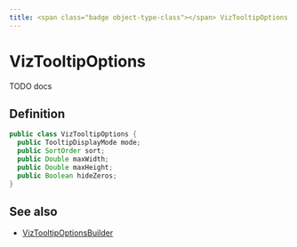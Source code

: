 ```yaml
---
title: <span class="badge object-type-class"></span> VizTooltipOptions
---
```

# <span class="badge object-type-class"></span> VizTooltipOptions

TODO docs

## Definition

```java
public class VizTooltipOptions {
  public TooltipDisplayMode mode;
  public SortOrder sort;
  public Double maxWidth;
  public Double maxHeight;
  public Boolean hideZeros;
}
```
## See also

 * <span class="badge builder"></span> [VizTooltipOptionsBuilder](./builder-VizTooltipOptionsBuilder.md)
